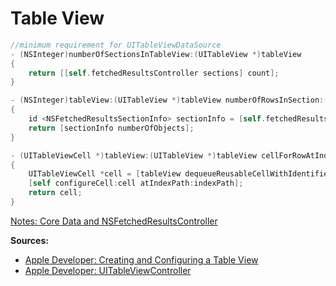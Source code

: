 # Table View
```objectivec
//minimum requirement for UITableViewDataSource
- (NSInteger)numberOfSectionsInTableView:(UITableView *)tableView
{
    return [[self.fetchedResultsController sections] count];
}

- (NSInteger)tableView:(UITableView *)tableView numberOfRowsInSection:(NSInteger)section
{
    id <NSFetchedResultsSectionInfo> sectionInfo = [self.fetchedResultsController sections][section];
    return [sectionInfo numberOfObjects];
}

- (UITableViewCell *)tableView:(UITableView *)tableView cellForRowAtIndexPath:(NSIndexPath *)indexPath
{
    UITableViewCell *cell = [tableView dequeueReusableCellWithIdentifier:@"ItemCell" forIndexPath:indexPath];
    [self configureCell:cell atIndexPath:indexPath];
    return cell;
}
```

[Notes: Core Data and NSFetchedResultsController](/CoreServices/CoreData.md)

**Sources:**
* [Apple Developer: Creating and Configuring a Table View](https://developer.apple.com/library/ios/documentation/UserExperience/Conceptual/TableView_iPhone/CreateConfigureTableView/CreateConfigureTableView.html)
* [Apple Developer: UITableViewController](https://developer.apple.com/library/prerelease/ios/documentation/UIKit/Reference/UITableViewController_Class/index.html)
